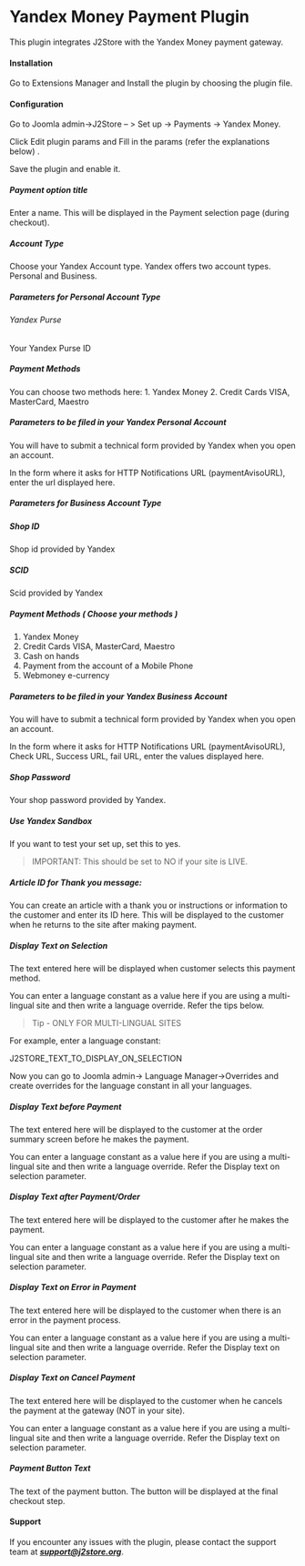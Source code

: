 # Yandex Money Payment Plugin

This plugin integrates J2Store with the Yandex Money payment gateway.

#### Installation
Go to Extensions Manager and Install the plugin by choosing the plugin file.

#### Configuration
Go to Joomla admin->J2Store – > Set up → Payments → Yandex Money.

Click Edit plugin params and Fill in the params (refer the explanations below) .

Save the plugin and enable it.

##### Payment option title
Enter a name. This will be displayed in the Payment selection page (during checkout).

##### Account Type
Choose your Yandex Account type. Yandex offers two account types. Personal and Business.

##### Parameters for Personal Account Type

###### Yandex Purse
Your Yandex Purse ID

##### Payment Methods
You can choose two methods here: 
	1. Yandex Money
	2. Credit Cards VISA, MasterCard, Maestro

##### Parameters to be filed in your Yandex Personal Account
You will have to submit a technical form provided by Yandex when you open an account. 

In the form where it asks for HTTP Notifications URL (paymentAvisoURL), enter the url displayed here.

##### Parameters for Business Account Type
##### Shop ID
Shop id provided by Yandex

##### SCID
Scid provided by Yandex

##### Payment Methods ( Choose your methods )
1. Yandex Money
2. Credit Cards VISA, MasterCard, Maestro
3. Cash on hands
4. Payment from the account of a Mobile Phone
5. Webmoney e-currency 

##### Parameters to be filed in your Yandex Business Account
You will have to submit a technical form provided by Yandex when you open an account. 

In the form where it asks for HTTP Notifications URL (paymentAvisoURL), Check URL, Success URL, fail URL, enter the values displayed here.

##### Shop Password
Your shop password provided by Yandex.

##### Use Yandex Sandbox
If you want to test your set up, set this to yes. 

>IMPORTANT: This should be set to NO if your site is LIVE.

##### Article ID for Thank you message: 
You can create an article with a thank you or instructions or information to the customer and enter its ID here. This will be displayed to the customer when he returns to the site after making payment.

##### Display Text on Selection
The text entered here will be displayed when customer selects this payment method. 

You can enter a language constant as a value here if you are using a multi-lingual site and then write a language override. Refer the tips below.

>Tip - ONLY FOR MULTI-LINGUAL SITES

For example, enter a language constant: 

J2STORE_TEXT_TO_DISPLAY_ON_SELECTION 

Now you can go to Joomla admin-> Language Manager->Overrides and create overrides for the language constant in all your languages. 

##### Display Text before Payment
The text entered here will be displayed to the customer at the order summary screen before he makes the payment. 

You can enter a language constant as a value here if you are using a multi-lingual site and then write a language override. Refer the Display text on selection parameter. 

##### Display Text after Payment/Order
The text entered here will be displayed to the customer after he makes the payment. 

You can enter a language constant as a value here if you are using a multi-lingual site and then write a language override. Refer the Display text on selection parameter.

##### Display Text on Error in Payment
The text entered here will be displayed to the customer when there is an error in the payment process.

You can enter a language constant as a value here if you are using a multi-lingual site and then write a language override. Refer the Display text on selection parameter.

##### Display Text on Cancel Payment
The text entered here will be displayed to the customer when he cancels the payment at the gateway (NOT in your site).

You can enter a language constant as a value here if you are using a multi-lingual site and then write a language override. Refer the Display text on selection parameter.

##### Payment Button Text
The text of the payment button. The button will be displayed at the final checkout step.

#### Support
If you encounter any issues with the plugin, please contact the support team at ***support@j2store.org***.